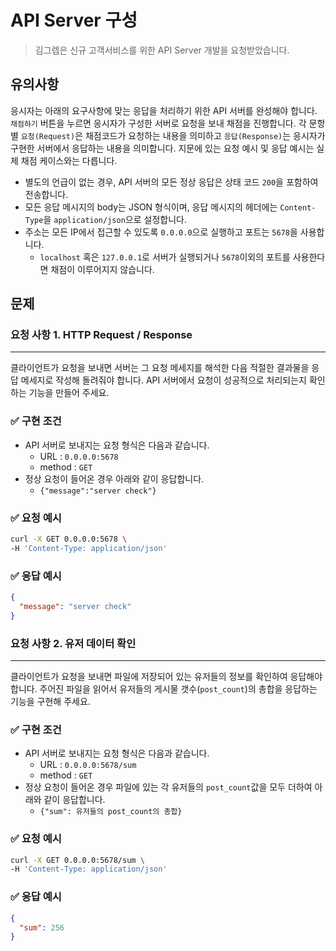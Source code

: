 # API Server 구성

> 김그렙은 신규 고객서비스를 위한 API Server 개발을 요청받았습니다.

## 유의사항

응시자는 아래의 요구사항에 맞는 응답을 처리하기 위한 API 서버를 완성해야 합니다. `채점하기` 버튼을 누르면 응시자가 구성한 서버로 요청을 보내 채점을 진행합니다. 각 문항별 `요청(Request)`은 채점코드가 요청하는 내용을 의미하고 `응답(Response)`는 응시자가 구현한 서버에서 응답하는 내용을 의미합니다. 지문에 있는 요청 예시 및 응답 예시는 실제 채점 케이스와는 다릅니다.

- 별도의 언급이 없는 경우, API 서버의 모든 정상 응답은 상태 코드 `200`을 포함하여 전송합니다.
- 모든 응답 메시지의 body는 JSON 형식이며, 응답 메시지의 헤더에는 `Content-Type`을 `application/json`으로 설정합니다.
- 주소는 모든 IP에서 접근할 수 있도록 `0.0.0.0`으로 실행하고 포트는 `5678`을 사용합니다.
  - `localhost` 혹은 `127.0.0.1`로 서버가 실행되거나 `5678`이외의 포트를 사용한다면 채점이 이루어지지 않습니다.

## 문제

### 요청 사항 1. HTTP Request / Response

---

클라이언트가 요청을 보내면 서버는 그 요청 메세지를 해석한 다음 적절한 결과물을 응답 메세지로 작성해 돌려줘야 합니다. API 서버에서 요청이 성공적으로 처리되는지 확인하는 기능을 만들어 주세요.

### ✅ 구현 조건

- API 서버로 보내지는 요청 형식은 다음과 같습니다.
  - URL : `0.0.0.0:5678`
  - method : `GET`
- 정상 요청이 들어온 경우 아래와 같이 응답합니다.
  - `{"message":"server check"}`

### ✅ 요청 예시

```bash
curl -X GET 0.0.0.0:5678 \
-H 'Content-Type: application/json'
```

### ✅ 응답 예시

```json
{
  "message": "server check"
}
```

### 요청 사항 2. 유저 데이터 확인

---

클라이언트가 요청을 보내면 파일에 저장되어 있는 유저들의 정보를 확인하여 응답해야 합니다. 주어진 파일을 읽어서 유저들의 게시물 갯수(`post_count`)의 총합을 응답하는 기능을 구현해 주세요.

### ✅ 구현 조건

- API 서버로 보내지는 요청 형식은 다음과 같습니다.
  - URL : `0.0.0.0:5678/sum`
  - method : `GET`
- 정상 요청이 들어온 경우 파일에 있는 각 유저들의 `post_count`값을 모두 더하여 아래와 같이 응답합니다.
  - `{"sum": 유저들의 post_count의 총합}`

### ✅ 요청 예시

```bash
curl -X GET 0.0.0.0:5678/sum \
-H 'Content-Type: application/json'
```

### ✅ 응답 예시

```json
{
  "sum": 256
}
```
